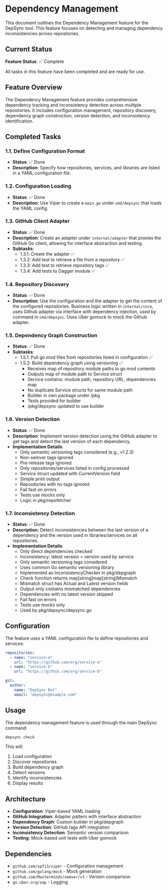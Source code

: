 # Dependency Management

This document outlines the Dependency Management feature for the DepSync tool. This feature focuses on detecting and managing dependency inconsistencies across repositories.

## Current Status

**Feature Status**: ✅ Complete

All tasks in this feature have been completed and are ready for use.

## Feature Overview

The Dependency Management feature provides comprehensive dependency tracking and inconsistency detection across multiple repositories. It includes configuration management, repository discovery, dependency graph construction, version detection, and inconsistency identification.

## Completed Tasks

### 1.1. Define Configuration Format
- **Status**: ✅ Done
- **Description**: Specify how repositories, services, and libraries are listed in a YAML configuration file.

### 1.2. Configuration Loading
- **Status**: ✅ Done
- **Description**: Use Viper to create a `main.go` under `cmd/depsync` that loads the YAML config.

### 1.3. GitHub Client Adapter
- **Status**: ✅ Done
- **Description**: Create an adapter under `internal/adapter` that proxies the GitHub Go client, allowing for interface abstraction and testing.
- **Subtasks**:
  - 1.3.1: Create the adapter ✅
  - 1.3.2: Add test to retrieve a file from a repository ✅
  - 1.3.3: Add test to retrieve repository tags ✅
  - 1.3.4: Add tests to Dagger module ✅

### 1.4. Repository Discovery
- **Status**: ✅ Done
- **Description**: Use the configuration and the adapter to get the content of the configured repositories. Business logic written in `internal/core`, uses Github adapter via interface with dependency injection, used by command in `cmd/depsync`. Uses Uber gomock to mock the Github adapter.

### 1.5. Dependency Graph Construction
- **Status**: ✅ Done
- **Subtasks**:
  - 1.5.1: Pull go.mod files from repositories listed in configuration ✅
  - 1.5.2: Build dependency graph using versioning ✅
    - Receives map of repository module paths to go.mod contents
    - Outputs map of module path to Service struct
    - Service contains: module path, repository URL, dependencies map
    - No duplicate Service structs for same module path
    - Builder in own package under /pkg
    - Tests provided for builder
    - /pkg/depsync updated to use builder

### 1.6. Version Detection
- **Status**: ✅ Done
- **Description**: Implement version detection using the GitHub adapter to get tags and detect the last version of each dependency.
- **Implementation Details**:
  - Only semantic versioning tags considered (e.g., v1.2.3)
  - Non-semver tags ignored
  - Pre-release tags ignored
  - Only repositories/services listed in config processed
  - Service struct updated with CurrentVersion field
  - Simple print output
  - Repositories with no tags ignored
  - Fail fast on errors
  - Tests use mocks only
  - Logic in pkg/repofetcher

### 1.7. Inconsistency Detection
- **Status**: ✅ Done
- **Description**: Detect inconsistencies between the last version of a dependency and the version used in libraries/services on all repositories.
- **Implementation Details**:
  - Only direct dependencies checked
  - Inconsistency: latest version > version used by service
  - Only semantic versioning tags considered
  - Uses common Go semantic versioning library
  - Implemented as InconsistencyChecker in pkg/depgraph
  - Check function returns map[string]map[string]Mismatch
  - Mismatch struct has Actual and Latest version fields
  - Output only contains mismatched dependencies
  - Dependencies with no latest version skipped
  - Fail fast on errors
  - Tests use mocks only
  - Used by pkg/depsync/depsync.go

## Configuration

The feature uses a YAML configuration file to define repositories and services:

```yaml
repositories:
  - name: "service-a"
    url: "https://github.com/org/service-a"
  - name: "service-b" 
    url: "https://github.com/org/service-b"

git:
  author:
    name: "DepSync Bot"
    email: "depsync@example.com"
```

## Usage

The dependency management feature is used through the main DepSync command:

```bash
depsync check
```

This will:
1. Load configuration
2. Discover repositories
3. Build dependency graph
4. Detect versions
5. Identify inconsistencies
6. Display results

## Architecture

- **Configuration**: Viper-based YAML loading
- **GitHub Integration**: Adapter pattern with interface abstraction
- **Dependency Graph**: Custom builder in pkg/depgraph
- **Version Detection**: GitHub tags API integration
- **Inconsistency Detection**: Semantic version comparison
- **Testing**: Mock-based unit tests with Uber gomock

## Dependencies

- `github.com/spf13/viper` - Configuration management
- `github.com/golang/mock` - Mock generation
- `github.com/Masterminds/semver/v3` - Version comparison
- `go.uber.org/zap` - Logging 